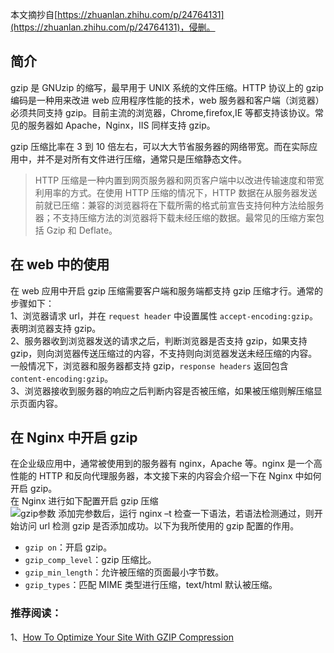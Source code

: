 本文摘抄自[https://zhuanlan.zhihu.com/p/24764131](https://zhuanlan.zhihu.com/p/24764131)，侵删。

## 简介

gzip 是 GNUzip 的缩写，最早用于 UNIX 系统的文件压缩。HTTP 协议上的 gzip 编码是一种用来改进 web 应用程序性能的技术，web 服务器和客户端（浏览器）必须共同支持 gzip。目前主流的浏览器，Chrome,firefox,IE 等都支持该协议。常见的服务器如 Apache，Nginx，IIS 同样支持 gzip。

gzip 压缩比率在 3 到 10 倍左右，可以大大节省服务器的网络带宽。而在实际应用中，并不是对所有文件进行压缩，通常只是压缩静态文件。

> HTTP 压缩是一种内置到网页服务器和网页客户端中以改进传输速度和带宽利用率的方式。在使用 HTTP 压缩的情况下，HTTP 数据在从服务器发送前就已压缩：兼容的浏览器将在下载所需的格式前宣告支持何种方法给服务器；不支持压缩方法的浏览器将下载未经压缩的数据。最常见的压缩方案包括 Gzip 和 Deflate。

## 在 web 中的使用

在 web 应用中开启 gzip 压缩需要客户端和服务端都支持 gzip 压缩才行。通常的步骤如下：  
1、浏览器请求 url，并在 `request header` 中设置属性 `accept-encoding:gzip`。表明浏览器支持 gzip。  
2、服务器收到浏览器发送的请求之后，判断浏览器是否支持 gzip，如果支持 gzip，则向浏览器传送压缩过的内容，不支持则向浏览器发送未经压缩的内容。一般情况下，浏览器和服务器都支持 gzip，`response headers` 返回包含 `content-encoding:gzip`。  
3、浏览器接收到服务器的响应之后判断内容是否被压缩，如果被压缩则解压缩显示页面内容。

## 在 Nginx 中开启 gzip

在企业级应用中，通常被使用到的服务器有 nginx，Apache 等。nginx 是一个高性能的 HTTP 和反向代理服务器，本文接下来的内容会介绍一下在 Nginx 中如何开启 gzip。  
在 Nginx 进行如下配置开启 gzip 压缩  
![gzip参数](https://pic3.zhimg.com/80/v2-b6b639c4fe1550e91368c75e73f8543e_1440w.png)
添加完参数后，运行 nginx –t 检查一下语法，若语法检测通过，则开始访问 url 检测 gzip 是否添加成功。以下为我所使用的 gzip 配置的作用。

- `gzip on`：开启 gzip。
- `gzip_comp_level`：gzip 压缩比。
- `gzip_min_length`：允许被压缩的页面最小字节数。
- `gzip_types`：匹配 MIME 类型进行压缩，text/html 默认被压缩。

### 推荐阅读：

1、[How To Optimize Your Site With GZIP Compression](https://betterexplained.com/articles/how-to-optimize-your-site-with-gzip-compression/)

